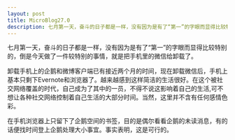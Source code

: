 ```yaml
---
layout: post
title: MicroBlog27.0
description: 七月第一天，奋斗的日子都是一样，没有因为是有了“第一”的字眼而显得比较特别的，倒是今天做了一件较特别的事情，就是把手机里的微信给卸载了。
---
```


七月第一天，奋斗的日子都是一样，没有因为是有了“第一”的字眼而显得比较特别的，倒是今天做了一件较特别的事情，就是把手机里的微信给卸载了。

卸载手机上的企鹅和微博客户端已有接近两个月的时间，现在卸载微信后，手机上基本只剩下Evernote和浏览器了。越来越感到这样简洁的生活很好。在这个被社交网络覆盖的时代，自己成为了其中的一员，不得不说这影响着自己的生活,可不想让各种社交网络控制着自己生活的大部分时间。当然，这里并不含有任何感情色彩。

在手机浏览器上只留下了企鹅空间的书签，目的是偶尔看看企鹅的未读消息，有的话便找时间登上企鹅处理大小事宜。事实表明，这是可行的。